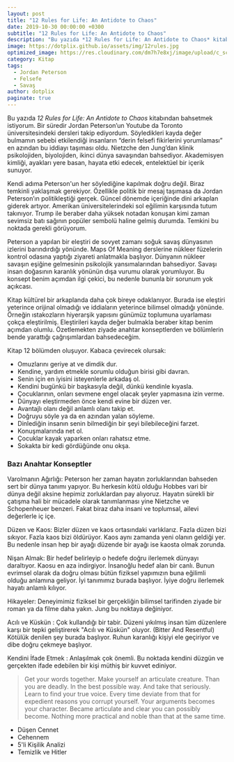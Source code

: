 ```yaml
---
layout: post
title: "12 Rules for Life: An Antidote to Chaos"
date: 2019-10-30 00:00:00 +0300
subtitle: "12 Rules for Life: An Antidote to Chaos"
description: "Bu yazıda *12 Rules for Life: An Antidote to Chaos* kitabından bahsetmek istiyorum."
image: https://dotplix.github.io/assets/img/12rules.jpg
optimized_image: https://res.cloudinary.com/dm7h7e8xj/image/upload/c_scale,w_380/v1559825145/theme16_o0seet.jpg
category: Kitap
tags:
  - Jordan Peterson
  - Felsefe
  - Savaş
author: dotplix
paginate: true
---
```



Bu yazıda *12 Rules for Life: An Antidote to Chaos* kitabından bahsetmek istiyorum. Bir süredir Jordan Peterson’un Youtube da Toronto üniversitesindeki dersleri takip ediyordum. Söyledikleri kayda değer bulmamın sebebi etkilendiği insanların “derin felsefi fikirlerini yorumlaması” en azından bu iddiayı taşıması oldu. Nietzche den Jung’dan klinik psikolojiden, biyolojiden, ikinci dünya savaşından bahsediyor. Akademisyen kimliği, ayakları yere basan, hayata etki edecek, entelektüel bir içerik sunuyor. 

Kendi adıma Peterson'un her söylediğine kapılmak doğru değil. Biraz temkinli yaklaşmak gerekiyor. Özellikle politik bir mesaj taşımasa da Jordan Peterson’ın politikleştiği gerçek. Güncel dönemde içeriğinde dini arkaplan giderek artıyor. Amerikan üniversitelerindeki sol eğilimin karşısında tutum takınıyor. Trump ile beraber daha yüksek notadan konuşan kimi zaman sevimsiz batı sağının popüler sembolü haline gelmiş durumda. Temkini bu noktada gerekli görüyorum.

Peterson a yapılan bir eleştiri de sovyet zamanı soğuk savaş dünyasının izlerini barındırdığı yönünde. Maps Of Meaning derslerine nükleer füzelerin kontrol odasına yaptığı ziyareti anlatmakla başlıyor. Dünyanın nükleer savaşın eşiğine gelmesinin psikolojik yansımalarından bahsediyor. Savaşı insan doğasının karanlık yönünün dışa vurumu olarak yorumluyor. Bu konsept benim açımdan ilgi çekici, bu nedenle bununla bir sorunum yok açıkcası.

Kitap kültürel bir arkaplanda daha çok bireye odaklanıyor. Burada ise eleştiri yeterince orijinal olmadığı ve iddiaların yeterince bilimsel olmadığı yönünde. Örneğin ıstakozların hiyerarşik yapısını günümüz toplumuna uyarlaması çokça eleştirilmiş. Eleştirileri kayda değer bulmakla beraber kitap benim açımdan olumlu. Özetlemekten ziyade anahtar konseptlerden ve bölümlerin bende yarattığı çağrışımlardan bahsedeceğim.

Kitap 12 bölümden oluşuyor. Kabaca çevirecek olursak:

* Omuzlarını geriye at ve dimdik dur.
* Kendine, yardım etmekle sorumlu olduğun birisi gibi davran.
* Senin için en iyisini isteyenlerle arkadaş ol.  
* Kendini bugünkü bir başkasıyla değil, dünkü kendinle kıyasla.
* Çocuklarının, onları sevmene engel olacak şeyler yapmasına izin verme.
* Dünyayı eleştirmeden önce kendi evine bir düzen ver.
* Avantajlı olanı değil anlamlı olanı takip et.
* Doğruyu söyle ya da en azından yalan söyleme.
* Dinlediğin insanın senin bilmediğin bir şeyi bilebileceğini farzet.
* Konuşmalarında net ol.
* Çocuklar kayak yaparken onları rahatsız etme.
* Sokakta bir kedi gördüğünde onu okşa.

### Bazı Anahtar Konseptler

Varolmanın Ağırlığı: Peterson her zaman hayatın zorluklarından bahseden sert bir dünya tanımı yapıyor. Bu herkesin kötü olduğu Hobbes vari bir dünya değil aksine hepimiz zorluklardan pay alıyoruz. Hayatın sürekli bir çatışma hali bir mücadele olarak tanımlanması yine Nietzche ve Schopenheuer benzeri. Fakat biraz daha insani ve toplumsal, ailevi değerlerle iç içe.

Düzen ve Kaos: Bizler düzen ve kaos ortasındaki varlıklarız. Fazla düzen bizi sıkıyor. Fazla kaos bizi öldürüyor. Kaos aynı zamanda yeni olanın geldiği yer. Bu nedenle insan hep bir ayağı düzende bir ayağı ise kaosta olmak zorunda.

Nişan Almak: Bir hedef belirleyip o hedefe doğru ilerlemek dünyayı daraltıyor. Kaosu en aza indirgiyor. İnsanoğlu hedef alan bir canlı. Bunun evrimsel olarak da doğru olması bütün fiziksel yapımızın buna eğilimli olduğu anlamına geliyor. İyi tanımımız burada başlıyor. İyiye doğru ilerlemek hayatı anlamlı kılıyor.

Hikayeler: Deneyimimiz fiziksel bir gerçekliğin bilimsel tarifinden ziyade bir roman ya da filme daha yakın. Jung bu noktaya değiniyor.

Acılı ve Küskün : Çok kullandığı bir tabir. Düzeni yıkılmış insan tüm düzenlere karşı bir tepki geliştirerek "Acılı ve Küskün" oluyor. (Bitter And Resentful) Kötülük denilen şey burada başlıyor. Ruhun karanlığı kişiyi ele geçiriyor ve dibe doğru çekmeye başlıyor.

Kendini İfade Etmek : Anlaşılmak çok önemli. Bu noktada kendini düzgün ve gerçekten ifade edebilen bir kişi müthiş bir kuvvet ediniyor.

> Get your words together. Make yourself an articulate creature. Than you are deadly. In the best possible way. And take that seriously. 
Learn to find your true voice. Every time deviate from that for expedient reasons you corrupt yourself. Your arguments becomes your character. Became articulate and clear you can possibly become.
Nothing more practical and noble than that at the same time. 

* Düşen Cennet 
* Cehennem
* 5'li Kişilik Analizi
* Temizlik ve Hitler 

